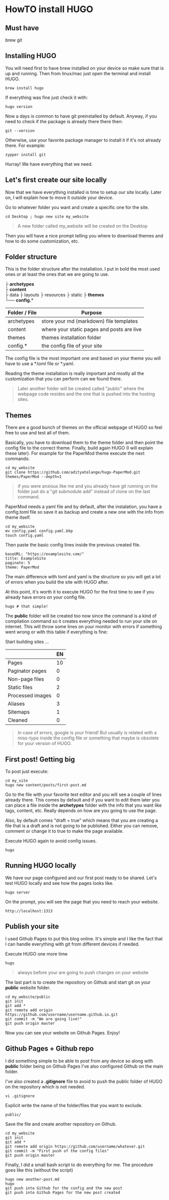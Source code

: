 # HowTO install HUGO

## Must have

brew 
git

## Installing HUGO

You will need first to have brew installed on your device so make sure that is up and running. Then from linux/mac just open the terminal and install HUGO.

```
brew install hugo
```

If everything was fine just check it with:

```
hugo version
```

Now a days is common to have git preinstalled by default. Anyway, if you need to check if the package is already there there then:

```
git --version
```

Otherwise, use your favorite package manager to install it if it's not already there. For example:

```
zypper install git
```

Hurray! We have everything that we need.

## Let's first create our site locally

Now that we have everything installed is time to setup our site locally. Later on, I will explain how to move it outside your device.

Go to whatever folder you want and create a specific one for the site.

```
cd Desktop ; hugo new site my_website
```

> A new folder called my_website will be created on the Desktop

Then you will have a nice prompt telling you where to download themes and how to do some customization, etc.

## Folder structure

This is the folder structure after the installation. I put in bold the most used ones or at least the ones that we are going to use.

├  **archetypes**  
├  **content**  
├ data 
├ layouts 
├ resources 
├ static 
├  **themes**  
└──  **config.***

| Folder / File | Purpose  |
|--|--|
| archetypes | store your md (markdown) file templates |
| content | where your static pages and posts are live |
| themes | themes installation folder |
| config.* | the config file of your site |

The config file is the most important one and based on your theme you will have to use a *.toml file or *.yaml.

Reading the theme installation is really important and mostly all the customization that you can perform can we found there.

> Later another folder will be created called "public" where the webpage code resides and the one that is pushed into the hosting sites.

## Themes

There are a good bunch of themes on the official webpage of HUGO so feel free to use and test all of them.

Basically, you have to download them to the theme folder and then point the config file to the correct theme. Finally, build again HUGO (I will explain these later). For example for the PaperMod theme execute the next commands:

```
cd my_website
git clone https://github.com/adityatelange/hugo-PaperMod.git themes/PaperMod --depth=1
```

> if you were anxious like me and you already have git running on the folder just do a "git submodule add" instead of clone on the last command.

PaperMod needs a yaml file and by default, after the instalation, you have a config.toml file so save it as backup and create a new one with the info from theme itself.

```
cd my_website
mv config.yaml config.yaml.bkp
touch config.yaml
```

Then paste the basic config lines inside the previous created file.

```
baseURL: "https://examplesite.com/"
title: ExampleSite
paginate: 5
theme: PaperMod
```

The main difference with toml and yaml is the structure so you will get a lot of errors when you build the site with HUGO after.

At this point, it's worth it to execute HUGO for the first time to see if you already have errors on your config file.

```
hugo # that simple!

```

The  **public**  folder will be created too now since the command is a kind of compilation command so it creates everything needed to run your site on internet. This will throw some lines on your monitor with errors if something went wrong or with this table if everything is fine:

Start building sites …

|  | EN |
|--|--|
| Pages | 10 |
| Paginator pages | 0 |
| Non-page files | 0 |
| Static files  | 2 |
| Processed images | 0 |
| Aliases | 3 |
| Sitemaps | 1 |
| Cleaned | 0 |

> In case of errors, google is your friend! But usually is related with a miss-typo inside the config file or something that maybe is obsolete for your version of HUGO.

## First post! Getting big

To post just execute:

```
cd my_site
hugo new content/posts/first-post.md
```

Go to the file with your favorite text editor and you will see a couple of lines already there. This comes by default and if you want to edit them later you can place a file inside the  **archetypes**  folder with the info that you want like tags, content, etc. Really depends on how are you going to use the page.

Also, by default comes "draft = true" which means that you are creating a file that is a draft and is not going to be published. Either you can remove, comment or change it to true to make the page available.

Execute HUGO again to avoid config issues.

```
hugo
```

## Running HUGO locally

We have our page configured and our first post ready to be shared. Let's test HUGO locally and see how the pages looks like.

```
hugo server
```

On the prompt, you will see the page that you need to reach your website.

```
http://localhost:1313
```

## Publish your site

I used Github Pages to put this blog online. It's simple and I like the fact that I can handle everything with git from different devices if needed.

Execute HUGO one more time

```
hugo
```

> always before your are going to push changes on your website

The last part is to create the repository on Github and start git on your  **public**  website folder.

```
cd my_website/public
git init
git add *
git remote add origin https://github.com/username/username.github.io.git
git commit -m "We are going live!"
git push origin master
```

Now you can see your website on Github Pages. Enjoy!

## Github Pages + Github repo

I did something simple to be able to post from any device so along with  **public**  folder being on Github Pages I've also configured Github on the main folder.

I've also created a  **.gitignore**  file to avoid to push the public folder of HUGO on the repository which is not needed.

```
vi .gitignore
```

Explicit write the name of the folder/files that you want to exclude.

```
public/
```

Save the file and create another repository on Github.

```
cd my_website
git init
git add *
git remote add origin https://github.com/username/whatever.git
git commit -m "First push of the config files"
git push origin master
```

Finally, I did a small bash script to do everything for me. The procedure goes like this (without the script)

```
hugo new another-post.md
hugo
git push into Github for the config and the new post
git push into Github Pages for the new post created
```
<!--stackedit_data:
eyJoaXN0b3J5IjpbLTEwOTQ0MjM3NDQsLTEwOTEwMDQ1MDhdfQ
==
-->